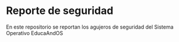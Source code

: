 # Reporte de seguridad

En este repositorio se reportan los agujeros de seguridad del Sistema Operativo EducaAndOS
